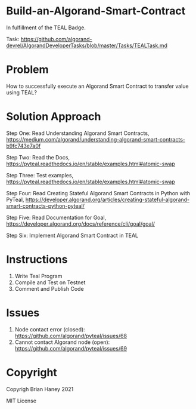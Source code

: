 # Build-an-Algorand-Smart-Contract
In fulfillment of the TEAL Badge.

Task: https://github.com/algorand-devrel/AlgorandDeveloperTasks/blob/master/Tasks/TEALTask.md

# Problem
How to successfully execute an Algorand Smart Contract to transfer value using TEAL?

# Solution Approach

Step One: Read Understanding Algorand Smart Contracts, https://medium.com/algorand/understanding-algorand-smart-contracts-b9fc743e7a0f

Step Two: Read the Docs, https://pyteal.readthedocs.io/en/stable/examples.html#atomic-swap

Step Three: Test examples, https://pyteal.readthedocs.io/en/stable/examples.html#atomic-swap

Step Four: Read Creating Stateful Algorand Smart Contracts in Python with PyTeal, https://developer.algorand.org/articles/creating-stateful-algorand-smart-contracts-python-pyteal/

Step Five: Read Documentation for Goal, https://developer.algorand.org/docs/reference/cli/goal/goal/

Step Six: Implement Algorand Smart Contract in TEAL

# Instructions
1. Write Teal Program
2. Compile and Test on Testnet
3. Comment and Publish Code

# Issues
1. Node contact error (closed): https://github.com/algorand/pyteal/issues/68
2. Cannot contact Algorand node (open): https://github.com/algorand/pyteal/issues/69

# Copyright 
Copyrigh Brian Haney 2021

MIT License 

